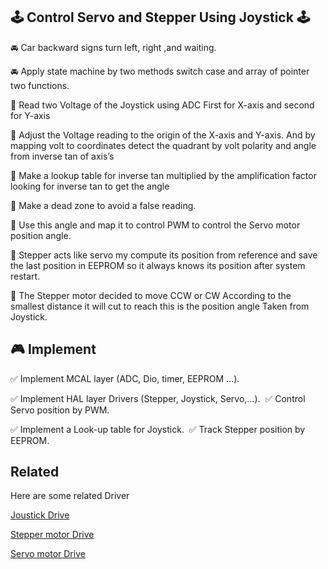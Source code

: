 ## 🕹️ Control Servo and Stepper Using Joystick 🕹️

🚘 Car backward signs turn left, right ,and waiting.

🚘 Apply state machine by two methods switch case and array of pointer two functions. 

🤖 Read two Voltage of the Joystick using ADC First for X-axis and second for ‎Y-axis

🤖 Adjust the Voltage reading to the origin of the X-axis and Y-axis. And by ‎mapping volt to coordinates detect the quadrant by volt polarity and angle ‎from inverse tan of axis’s

🤖 Make a lookup table for inverse tan multiplied by the amplification factor ‎looking for inverse tan to get the angle ‎

🤖 Make a dead zone to avoid a false reading.‎

🤖 Use this angle and map it to control PWM to control the Servo motor ‎position angle.‎

🤖 Stepper acts like servo my compute its position from reference and save the ‎last position in EEPROM so it always knows its position after system restart.‎

🤖 The Stepper motor decided to move CCW or CW According to the smallest ‎distance it will cut to reach this is the position angle Taken from Joystick.‎


## 🎮 Implement ‎

✅ Implement MCAL layer (ADC, Dio, timer, EEPROM …)‎.

✅ Implement HAL layer Drivers (Stepper, Joystick, Servo,…).
‎
✅ Control Servo position by PWM.

✅ Implement a Look-up table for Joystick.
 ‎
✅ Track Stepper position by EEPROM.‎

## Related

Here are some related Driver

[Joustick Drive](https://github.com/Mina267/Embedded-systems-projects/blob/master/HAL/Joystick.c)

[Stepper motor Drive](https://github.com/Mina267/Embedded-systems-projects/blob/master/HAL/Stepper.c)

[Servo motor Drive](https://github.com/Mina267/Embedded-systems-projects/blob/master/HAL/Servo.c)

